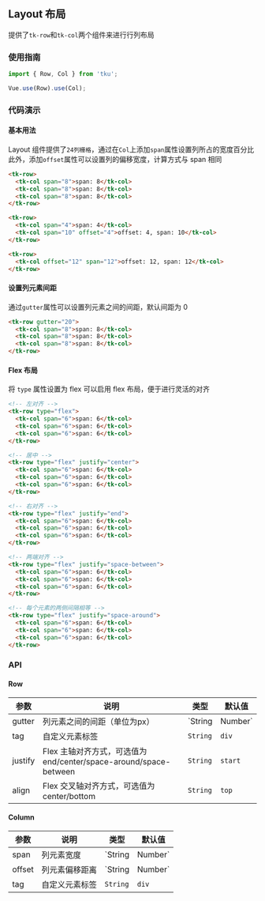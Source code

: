 ## Layout 布局

提供了`tk-row`和`tk-col`两个组件来进行行列布局

### 使用指南
``` javascript
import { Row, Col } from 'tku';

Vue.use(Row).use(Col);
```

### 代码演示

#### 基本用法

Layout 组件提供了`24列栅格`，通过在`Col`上添加`span`属性设置列所占的宽度百分比    
此外，添加`offset`属性可以设置列的偏移宽度，计算方式与 span 相同

```html
<tk-row>
  <tk-col span="8">span: 8</tk-col>
  <tk-col span="8">span: 8</tk-col>
  <tk-col span="8">span: 8</tk-col>
</tk-row>

<tk-row>
  <tk-col span="4">span: 4</tk-col>
  <tk-col span="10" offset="4">offset: 4, span: 10</tk-col>
</tk-row>

<tk-row>
  <tk-col offset="12" span="12">offset: 12, span: 12</tk-col>
</tk-row>
```

#### 设置列元素间距

通过`gutter`属性可以设置列元素之间的间距，默认间距为 0

```html
<tk-row gutter="20">
  <tk-col span="8">span: 8</tk-col>
  <tk-col span="8">span: 8</tk-col>
  <tk-col span="8">span: 8</tk-col>
</tk-row>
```

#### Flex 布局

将 `type` 属性设置为 flex 可以启用 flex 布局，便于进行灵活的对齐

```html
<!-- 左对齐 -->
<tk-row type="flex">
  <tk-col span="6">span: 6</tk-col>
  <tk-col span="6">span: 6</tk-col>
  <tk-col span="6">span: 6</tk-col>
</tk-row>

<!-- 居中 -->
<tk-row type="flex" justify="center">
  <tk-col span="6">span: 6</tk-col>
  <tk-col span="6">span: 6</tk-col>
  <tk-col span="6">span: 6</tk-col>
</tk-row>

<!-- 右对齐 -->
<tk-row type="flex" justify="end">
  <tk-col span="6">span: 6</tk-col>
  <tk-col span="6">span: 6</tk-col>
  <tk-col span="6">span: 6</tk-col>
</tk-row>

<!-- 两端对齐 -->
<tk-row type="flex" justify="space-between">
  <tk-col span="6">span: 6</tk-col>
  <tk-col span="6">span: 6</tk-col>
  <tk-col span="6">span: 6</tk-col>
</tk-row>

<!-- 每个元素的两侧间隔相等 -->
<tk-row type="flex" justify="space-around">
  <tk-col span="6">span: 6</tk-col>
  <tk-col span="6">span: 6</tk-col>
  <tk-col span="6">span: 6</tk-col>
</tk-row>
```

### API

#### Row

| 参数 | 说明 | 类型 | 默认值 |
|-----------|-----------|-----------|-------------|
| gutter | 列元素之间的间距（单位为px） | `String | Number` | - |
| tag | 自定义元素标签 | `String` | `div` |
| justify | Flex 主轴对齐方式，可选值为 end/center/space-around/space-between | `String` | `start` |
| align | Flex 交叉轴对齐方式，可选值为 center/bottom | `String` | `top` |

#### Column

| 参数 | 说明 | 类型 | 默认值 |
|-----------|-----------|-----------|-------------|
| span | 列元素宽度 | `String | Number` | - |
| offset | 列元素偏移距离 | `String | Number` | - |
| tag | 自定义元素标签 | `String` | `div` |
